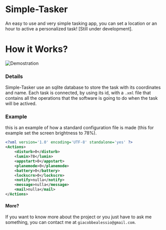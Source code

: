 Simple-Tasker
========

An easy to use and very simple tasking app, you can set a location or an hour to active a personalized task! [Still under development].

How it Works?
=
![Demostration](screen/gif.gif)

### Details
Simple-Tasker use an sqlite database to store the task with its coordinates and name.
Each task is connected, by using its id, with a `.xml` file that contains all the operations that the software is going to do when the task will be actived.

### Example
this is an example of how a standard configuration file is made (this for example set the screen brightness to 78%).
```xml
<?xml version='1.0' encoding='UTF-8' standalone='yes' ?>
<Actions>
    <disturb>0</disturb>
    <lumin>78</lumin>
    <appstart>0</appstart>
    <planemode>0</planemode>
    <battery>0</battery>
    <lockscrn>0</lockscrn>
    <notify>nulla</notify>
    <message>nulla</message>
    <mail>nulla</mail>
</Actions>
```

#### More?

If you want to know more about the project or you just have to ask me something, you can contact me at `giacobbealessio@gmail.com`.

